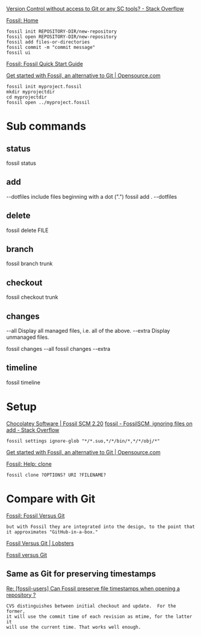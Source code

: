 [Version Control without access to Git or any SC tools? - Stack Overflow](https://stackoverflow.com/questions/48174143/version-control-without-access-to-git-or-any-sc-tools)


[Fossil: Home](https://fossil-scm.org/home/doc/trunk/www/index.wiki)

    fossil init REPOSITORY-DIR/new-repository
    fossil open REPOSITORY-DIR/new-repository
    fossil add files-or-directories
    fossil commit -m "commit message"
    fossil ui


[Fossil: Fossil Quick Start Guide](https://fossil-scm.org/home/doc/trunk/www/quickstart.wiki)


[Get started with Fossil, an alternative to Git | Opensource.com](https://opensource.com/article/20/11/fossil)

    fossil init myproject.fossil
    mkdir myprojectdir
    cd myprojectdir
    fossil open ../myproject.fossil


# Sub commands

## status

fossil status

## add

--dotfiles              include files beginning with a dot (".")
fossil add . --dotfiles

## delete
fossil delete FILE

## branch

fossil branch trunk

## checkout

fossil checkout trunk

## changes

--all             Display all managed files, i.e. all of the above.
--extra           Display unmanaged files.

fossil changes --all
fossil changes --extra

## timeline

fossil timeline


# Setup

[Chocolatey Software | Fossil SCM 2.20](https://community.chocolatey.org/packages/fossil)
[fossil - FossilSCM, ignoring files on add - Stack Overflow](https://stackoverflow.com/questions/4491447/fossilscm-ignoring-files-on-add)

    fossil settings ignore-glob "*/*.suo,*/*/bin/*,*/*/obj/*"

[Get started with Fossil, an alternative to Git | Opensource.com](https://opensource.com/article/20/11/fossil)


[Fossil: Help: clone](https://fossil-scm.org/home/help/clone)

    fossil clone ?OPTIONS? URI ?FILENAME?


# Compare with Git

[Fossil: Fossil Versus Git](https://www.fossil-scm.org/home/doc/trunk/www/fossil-v-git.wiki)

    but with Fossil they are integrated into the design, to the point that it approximates "GitHub-in-a-box."

[Fossil Versus Git | Lobsters](https://lobste.rs/s/e3blgf/fossil_versus_git)

[Fossil versus Git](https://brianlovin.com/hn/31696940)


## Same as Git for preserving timestamps

[Re: [fossil-users] Can Fossil preserve file timestamps when opening a repository ?](https://www.mail-archive.com/fossil-users@lists.fossil-scm.org/msg25213.html)

    CVS distinguishes between initial checkout and update.  For the former,
    it will use the commit time of each revision as mtime, for the latter it
    will use the current time. That works well enough.
    
